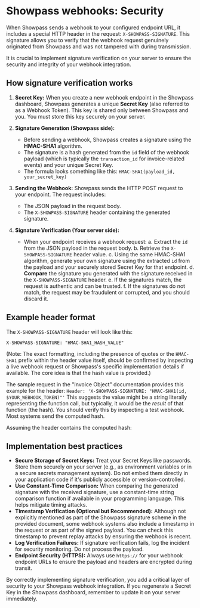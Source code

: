 # Showpass webhooks: Security

When Showpass sends a webhook to your configured endpoint URL, it includes a special HTTP header in the request: `X-SHOWPASS-SIGNATURE`. This signature allows you to verify that the webhook request genuinely originated from Showpass and was not tampered with during transmission.

It is crucial to implement signature verification on your server to ensure the security and integrity of your webhook integration.

## How signature verification works

1.  **Secret Key:** When you create a new webhook endpoint in the Showpass dashboard, Showpass generates a unique **Secret Key** (also referred to as a Webhook Token). This key is shared only between Showpass and you. You must store this key securely on your server.

2.  **Signature Generation (Showpass side):**

    - Before sending a webhook, Showpass creates a signature using the **HMAC-SHA1** algorithm.
    - The signature is a hash generated from the `id` field of the webhook payload (which is typically the `transaction_id` for invoice-related events) and your unique Secret Key.
    - The formula looks something like this: `HMAC-SHA1(payload_id, your_secret_key)`

3.  **Sending the Webhook:** Showpass sends the HTTP POST request to your endpoint. The request includes:

    - The JSON payload in the request body.
    - The `X-SHOWPASS-SIGNATURE` header containing the generated signature.

4.  **Signature Verification (Your server side):**
    - When your endpoint receives a webhook request:
      a. Extract the `id` from the JSON payload in the request body.
      b. Retrieve the `X-SHOWPASS-SIGNATURE` header value.
      c. Using the same HMAC-SHA1 algorithm, generate your own signature using the extracted `id` from the payload and your securely stored Secret Key for that endpoint.
      d. **Compare** the signature you generated with the signature received in the `X-SHOWPASS-SIGNATURE` header.
      e. If the signatures match, the request is authentic and can be trusted.
      f. If the signatures do not match, the request may be fraudulent or corrupted, and you should discard it.

## Example header format

The `X-SHOWPASS-SIGNATURE` header will look like this:

```
X-SHOWPASS-SIGNATURE: "HMAC-SHA1_HASH_VALUE"
```

(Note: The exact formatting, including the presence of quotes or the `HMAC-SHA1` prefix within the header value itself, should be confirmed by inspecting a live webhook request or Showpass's specific implementation details if available. The core idea is that the hash value is provided.)

The sample request in the "Invoice Object" documentation provides this example for the header:
`Header: 'X-SHOWPASS-SIGNATURE: "HMAC-SHA1(id, $YOUR_WEBHOOK_TOKEN)"'`
This suggests the value might be a string literally representing the function call, but typically, it would be the _result_ of that function (the hash). You should verify this by inspecting a test webhook. Most systems send the computed hash.

Assuming the header contains the computed hash:

## Implementation best practices

- **Secure Storage of Secret Keys:** Treat your Secret Keys like passwords. Store them securely on your server (e.g., as environment variables or in a secure secrets management system). Do not embed them directly in your application code if it's publicly accessible or version-controlled.
- **Use Constant-Time Comparison:** When comparing the generated signature with the received signature, use a constant-time string comparison function if available in your programming language. This helps mitigate timing attacks.
- **Timestamp Verification (Optional but Recommended):** Although not explicitly mentioned as part of the Showpass signature scheme in the provided document, some webhook systems also include a timestamp in the request or as part of the signed payload. You can check this timestamp to prevent replay attacks by ensuring the webhook is recent.
- **Log Verification Failures:** If signature verification fails, log the incident for security monitoring. Do not process the payload.
- **Endpoint Security (HTTPS):** Always use `https://` for your webhook endpoint URLs to ensure the payload and headers are encrypted during transit.

By correctly implementing signature verification, you add a critical layer of security to your Showpass webhook integration. If you regenerate a Secret Key in the Showpass dashboard, remember to update it on your server immediately.
